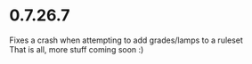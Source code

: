 0.7.26.7
====

Fixes a crash when attempting to add grades/lamps to a ruleset  
That is all, more stuff coming soon :)

